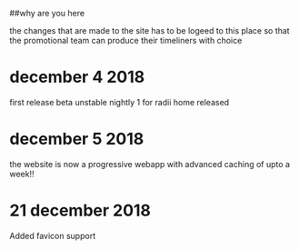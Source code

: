 ##why are you here 

the changes that are made to the site has to be logeed to this place so that the
promotional team can produce their timeliners with choice

december 4 2018
=================

first release beta unstable nightly 1 for radii home released 

december 5 2018
===============
the website is now a progressive webapp with advanced caching of upto a week!!

21 december 2018
=================

Added favicon support